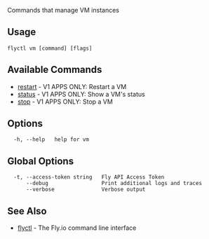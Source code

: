 Commands that manage VM instances


## Usage
~~~
flyctl vm [command] [flags]
~~~

## Available Commands
* [restart](/docs/flyctl/vm-restart/)	 - V1 APPS ONLY: Restart a VM
* [status](/docs/flyctl/vm-status/)	 - V1 APPS ONLY: Show a VM's status
* [stop](/docs/flyctl/vm-stop/)	 - V1 APPS ONLY: Stop a VM

## Options

~~~
  -h, --help   help for vm
~~~

## Global Options

~~~
  -t, --access-token string   Fly API Access Token
      --debug                 Print additional logs and traces
      --verbose               Verbose output
~~~

## See Also

* [flyctl](/docs/flyctl/help/)	 - The Fly.io command line interface

